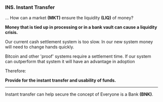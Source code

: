 ### INS. Instant Transfer


... How can a market **(MKT)** ensure the liquidity **(LIQ)** of money?

**Money that is tied up in processing or in a bank vault can cause a liquidity crisis.**

Our current cash settlement system is too slow.  In our new system money will need to change hands quickly.

Bitcoin and other 'proof' systems require a settlement time.  If our system can outperform that system it will have an advantage in adoption


Therefore:

**Provide for the instant transfer and usability of funds.**

----------

Instant transfer can help secure the concept of Everyone is a Bank **(BNK)**.

